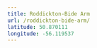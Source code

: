 ```yaml
---
title: Roddickton-Bide Arm
url: /roddickton-bide-arm/
latitude: 50.870111
longitude: -56.119537
---
```

